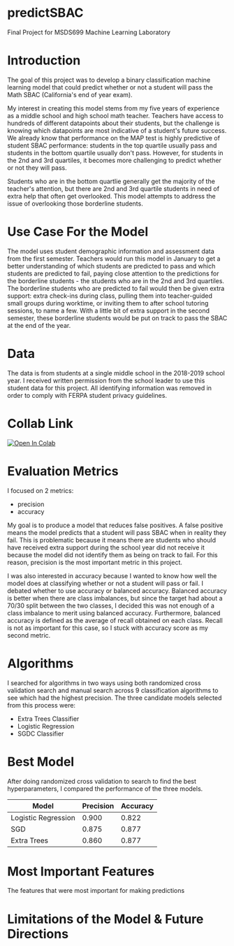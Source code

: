 # predictSBAC
Final Project for MSDS699 Machine Learning Laboratory

# Introduction
The goal of this project was to develop a binary classification machine learning model that could predict whether or not a student will pass the Math SBAC (California's end of year exam). 

My interest in creating this model stems from my five years of experience as a middle school and high school math teacher. Teachers have access to hundreds of different datapoints about their students, but the challenge is knowing which datapoints are most indicative of a student's future success. We already know that performance on the MAP test is highly predictive of student SBAC performance: students in the top quartile usually pass and students in the bottom quartile usually don't pass. However, for students in the 2nd and 3rd quartiles, it becomes more challenging to predict whether or not they will pass.

Students who are in the bottom quartlie generally get the majority of the teacher's attention, but there are 2nd and 3rd quartile students in need of extra help that often get overlooked. This model attempts to address the issue of overlooking those borderline students.   

# Use Case For the Model

The model uses student demographic information and assessment data from the first semester. Teachers would run this model in January to get a better understanding of which students are predicted to pass and which students are predicted to fail, paying close attention to the predictions for the borderline students - the students who are in the 2nd and 3rd quartiles. The borderline students who are predicted to fail would then be given extra support: extra check-ins during class, pulling them into teacher-guided small groups during worktime, or inviting them to after school tutoring sessions, to name a few. With a little bit of extra support in the second semester, these borderline students would be put on track to pass the SBAC at the end of the year. 

# Data
The data is from students at a single middle school in the 2018-2019 school year. I received written permission from the school leader to use this student data for this project. All identifying information was removed in order to comply with FERPA student privacy guidelines. 

# Collab Link
[![Open In Colab](https://colab.research.google.com/assets/colab-badge.svg)](https://colab.research.google.com/github/amtan20/predictSBAC/blob/main/Final_Modeling_Notebook.ipynb)

# Evaluation Metrics 
I focused on 2 metrics: 
- precision
- accuracy

My goal is to produce a model that reduces false positives. A false positive means the model predicts that a student will pass SBAC when in reality they fail. This is problematic because it means there are students who should have received extra support during the school year did not receive it because the model did not identify them as being on track to fail. For this reason, precision is the most important metric in this project. 

I was also interested in accuracy because I wanted to know how well the model does at classifying whether or not a student will pass or fail. I debated whether to use accuracy or balanced accuracy. Balanced accuracy is better when there are class imbalances, but since the target had about a 70/30 split between the two classes, I decided this was not enough of a class imbalance to merit using balanced accuracy. Furthermore, balanced accuracy is defined as the average of recall obtained on each class. Recall is not as important for this case, so I stuck with accuracy score as my second metric. 

# Algorithms 
I searched for algorithms in two ways using both randomized cross validation search and manual search across 9 classification algorithms to see which had the highest precision. The three candidate models selected from this process were:
- Extra Trees Classifier
- Logistic Regression
- SGDC Classifier 

# Best Model 
After doing randomized cross validation to search to find the best hyperparameters, I compared the performance of the three models. 

Model | Precision | Accuracy
--- | --- | ---
Logistic Regression | 0.900 | 0.822
SGD | 0.875 | 0.877
Extra Trees | 0.860 | 0.877

# Most Important Features  
The features that were most important for making predictions 

# Limitations of the Model & Future Directions 

